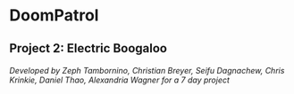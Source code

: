 # DoomPatrol
Project 2: Electric Boogaloo
-----
###### Developed by Zeph Tambornino, Christian Breyer, Seifu Dagnachew, Chris Krinkie, Daniel Thao, Alexandria Wagner for a 7 day project ######

